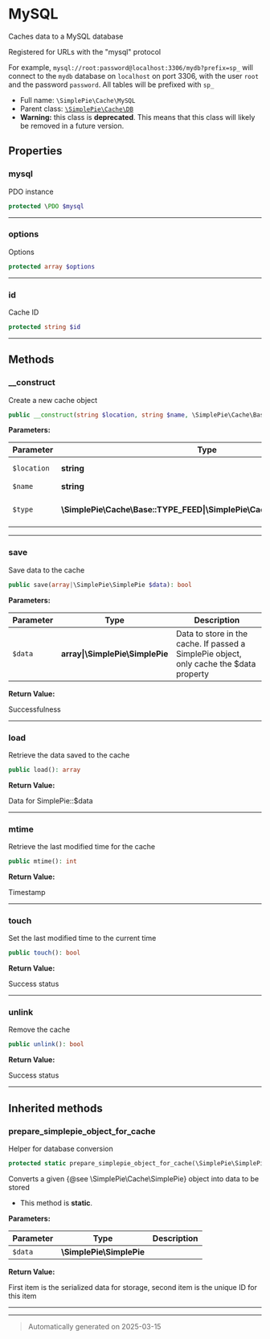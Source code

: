 
# MySQL

Caches data to a MySQL database

Registered for URLs with the "mysql" protocol

For example, `mysql://root:password@localhost:3306/mydb?prefix=sp_` will
connect to the `mydb` database on `localhost` on port 3306, with the user
`root` and the password `password`. All tables will be prefixed with `sp_`

* Full name: `\SimplePie\Cache\MySQL`
* Parent class: [`\SimplePie\Cache\DB`](./DB.md)
* **Warning:** this class is **deprecated**. This means that this class will likely be removed in a future version.



## Properties


### mysql

PDO instance

```php
protected \PDO $mysql
```






***

### options

Options

```php
protected array $options
```






***

### id

Cache ID

```php
protected string $id
```






***

## Methods


### __construct

Create a new cache object

```php
public __construct(string $location, string $name, \SimplePie\Cache\Base::TYPE_FEED|\SimplePie\Cache\Base::TYPE_IMAGE $type): mixed
```








**Parameters:**

| Parameter | Type | Description |
|-----------|------|-------------|
| `$location` | **string** | Location string (from SimplePie::$cache_location) |
| `$name` | **string** | Unique ID for the cache |
| `$type` | **\SimplePie\Cache\Base::TYPE_FEED&#124;\SimplePie\Cache\Base::TYPE_IMAGE** | Either TYPE_FEED for SimplePie data, or TYPE_IMAGE for image data |





***

### save

Save data to the cache

```php
public save(array|\SimplePie\SimplePie $data): bool
```








**Parameters:**

| Parameter | Type | Description |
|-----------|------|-------------|
| `$data` | **array&#124;\SimplePie\SimplePie** | Data to store in the cache. If passed a SimplePie object, only cache the $data property |


**Return Value:**

Successfulness




***

### load

Retrieve the data saved to the cache

```php
public load(): array
```









**Return Value:**

Data for SimplePie::$data




***

### mtime

Retrieve the last modified time for the cache

```php
public mtime(): int
```









**Return Value:**

Timestamp




***

### touch

Set the last modified time to the current time

```php
public touch(): bool
```









**Return Value:**

Success status




***

### unlink

Remove the cache

```php
public unlink(): bool
```









**Return Value:**

Success status




***


## Inherited methods


### prepare_simplepie_object_for_cache

Helper for database conversion

```php
protected static prepare_simplepie_object_for_cache(\SimplePie\SimplePie $data): array
```

Converts a given {@see \SimplePie\Cache\SimplePie} object into data to be stored

* This method is **static**.




**Parameters:**

| Parameter | Type | Description |
|-----------|------|-------------|
| `$data` | **\SimplePie\SimplePie** |  |


**Return Value:**

First item is the serialized data for storage, second item is the unique ID for this item




***


***
> Automatically generated on 2025-03-15
